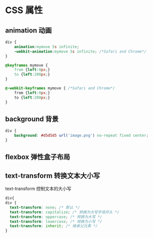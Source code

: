 # CSS 属性

## animation 动画

```css
div {
	animation:mymove 5s infinite;
	-webkit-animation:mymove 5s infinite; /*Safari and Chrome*/
}

@keyframes mymove {
	from {left:0px;}
	to {left:200px;}
}

@-webkit-keyframes mymove { /*Safari and Chrome*/
	from {left:0px;}
	to {left:200px;}
}
```

## background 背景

```css
div {
	background: #d5d5d5 url('image.png') no-repeat fixed center; 
}
```

## flexbox 弹性盒子布局



## text-transform 转换文本大小写

text-transform 控制文本的大小写

```css
div{
div {
  text-transform: none; /* 默认 */
  text-transform: capitalize; /* 转换为大写字母开头 */
  text-transform: uppercase; /* 转换为大写 */
  text-transform: lowercase; /* 转换为小写 */
  text-transform: inherit; /* 继承父元素 */
}
```



